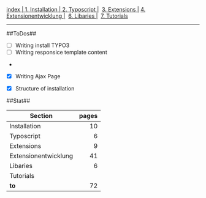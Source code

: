 [index   | ](readme.md)  [1. Installation   | ](1-installation.md)  [2. Typoscript   |](2-typoscript.md)   [3. Extensions  |](3-extensions.md)  [4. Extensionentwicklung  |](4-extensionentwicklung.md)  [6. Libaries  |](6-libaries.md)  [7. Tutorials](7-tutorials.md) 
***


##ToDos##

- [ ] Writing install TYPO3
- [ ] Writing responsice template content
- 
- [x] Writing Ajax Page
- [x] Structure of installation


##Stat##

| Section             | pages |
| --------------------|------:|
| Installation        | 10    |
| Typoscript          | 6     |
| Extensions          | 9     |
| Extensionentwicklung| 41    |
| Libaries            | 6     |
| Tutorials           |       |
| **to**              | 72    |
